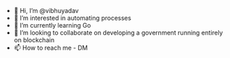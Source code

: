 - 👋 Hi, I’m @vibhuyadav
- 👀 I’m interested in automating processes
- 🌱 I’m currently learning Go
- 💞️ I’m looking to collaborate on developing a government running entirely on blockchain
- 📫 How to reach me - DM

<!---
vibhuyadav/vibhuyadav is a ✨ special ✨ repository because its `README.md` (this file) appears on your GitHub profile.
You can click the Preview link to take a look at your changes.
--->
